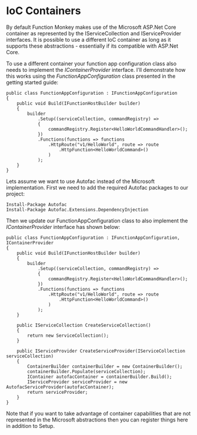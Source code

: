 # IoC Containers

By default Function Monkey makes use of the Microsoft ASP.Net Core container as represented by the IServiceCollection and IServiceProvider interfaces. It is possible to use a different IoC container as long as it supports these abstractions - essentially if its compatible with ASP.Net Core.

To use a different container your function app configuration class also needs to implement the _IContainerProvider_ interface. I'll demonstrate how this works using the _FunctionAppConfiguration_ class presented in the getting started guide:

    public class FunctionAppConfiguration : IFunctionAppConfiguration
    {
        public void Build(IFunctionHostBuilder builder)
        {
            builder
                .Setup((serviceCollection, commandRegistry) =>
                {
                    commandRegistry.Register<HelloWorldCommandHandler>();
                })
                .Functions(functions => functions
                    .HttpRoute("v1/HelloWorld", route => route
                        .HttpFunction<HelloWorldCommand>()
                    )
                );
        }
    }

Lets assume we want to use Autofac instead of the Microsoft implementation. First we need to add the required Autofac packages to our project:

    Install-Package Autofac
    Install-Package Autofac.Extensions.DependencyInjection

Then we update our FunctionAppConfiguration class to also implement the _IContainerProvider_ interface has shown below:

    public class FunctionAppConfiguration : IFunctionAppConfiguration, IContainerProvider
    {
        public void Build(IFunctionHostBuilder builder)
        {
            builder
                .Setup((serviceCollection, commandRegistry) =>
                {
                    commandRegistry.Register<HelloWorldCommandHandler>();
                })
                .Functions(functions => functions
                    .HttpRoute("v1/HelloWorld", route => route
                        .HttpFunction<HelloWorldCommand>()
                    )
                );
        }

        public IServiceCollection CreateServiceCollection()
        {
            return new ServiceCollection();
        }

        public IServiceProvider CreateServiceProvider(IServiceCollection serviceCollection)
        {
            ContainerBuilder containerBuilder = new ContainerBuilder();
            containerBuilder.Populate(serviceCollection);
            IContainer autofacContainer = containerBuilder.Build();
            IServiceProvider serviceProvider = new AutofacServiceProvider(autofacContainer);
            return serviceProvider;
        }
    }

Note that if you want to take advantage of container capabilities that are not represented in the Microsoft abstractions then you can register things here in addition to Setup.